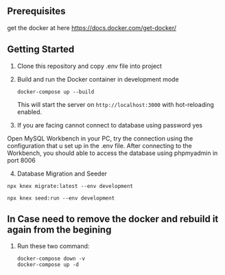 ## Prerequisites

get the docker at here https://docs.docker.com/get-docker/

## Getting Started

1. Clone this repository and copy .env file into project

2. Build and run the Docker container in development mode

   ```
   docker-compose up --build
   ```


   This will start the server on `http://localhost:3000` with hot-reloading enabled.
3. If you are facing cannot connect to database using password yes


Open MySQL Workbench in your PC, try the connection using the configuration that u set up in the .env file. After connecting to the Workbench, you should able to access the database using phpmyadmin in port 8006



4. Database Migration and Seeder

```
npx knex migrate:latest --env development
```
```
npx knex seed:run --env development
```

   
## In Case need to remove the docker and rebuild it again from the begining


1. Run these two command:
   ```
   docker-compose down -v
   docker-compose up -d
   ```

